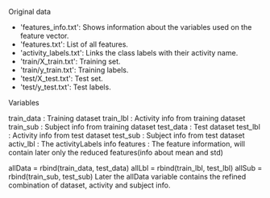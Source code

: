
Original data
- 'features_info.txt': Shows information about the variables used on the feature vector.
- 'features.txt': List of all features.
- 'activity_labels.txt': Links the class labels with their activity name.
- 'train/X_train.txt': Training set.
- 'train/y_train.txt': Training labels.
- 'test/X_test.txt': Test set.
- 'test/y_test.txt': Test labels.

Variables

train_data 	: Training dataset
train_lbl 	: Activity info from training dataset
train_sub 	: Subject info from training dataset
test_data 	: Test dataset
test_lbl 	: Activity info from test dataset
test_sub 	: Subject info from test dataset
activ_lbl   : The activityLabels info 
features  	: The feature information, will contain later only the reduced features(info about mean and std)

allData = rbind(train_data, test_data)
allLbl = rbind(train_lbl, test_lbl)
allSub = rbind(train_sub, test_sub)
Later the allData variable contains the refined combination of dataset, activity and subject info. 

